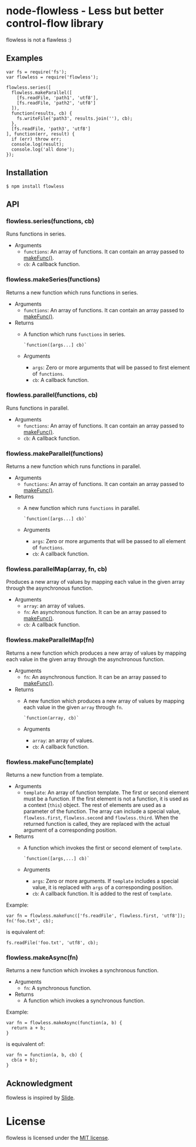 # node-flowless - Less but better control-flow library

flowless is not a flawless :)

## Examples

    var fs = require('fs');
    var flowless = require('flowless');

    flowless.series([
      flowless.makeParallel([
        [fs.readFile, 'path1', 'utf8'],
        [fs.readFile, 'path2', 'utf8']
      ]),
      function(results, cb) {
        fs.writeFile('path3', results.join(''), cb);
      },
      [fs.readFile, 'path3', 'utf8']
    ], function(err, result) {
      if (err) throw err;
      console.log(result);
      console.log('all done');
    });

## Installation

    $ npm install flowless

## API

### flowless.series(functions, cb)

Runs functions in series.

 * Arguments
   * `functions`: An array of functions.
     It can contain an array passed to [makeFunc()](#flowless.makeFunc).
   * `cb`: A callback function.

### flowless.makeSeries(functions)

Returns a new function which runs functions in series.

 * Arguments
   * `functions`: An array of functions.
     It can contain an array passed to [makeFunc()](#flowless.makeFunc).
 * Returns
   * A function which runs `functions` in series.

         `function([args...] cb)`

   * Arguments
     * `args`: Zero or more arguments that will be passed to first element
       of `functions`.
     * `cb`: A callback function.

### flowless.parallel(functions, cb)

Runs functions in parallel.

 * Arguments
   * `functions`: An array of functions.
     It can contain an array passed to [makeFunc()](#flowless.makeFunc).
   * `cb`: A callback function.

### flowless.makeParallel(functions)

Returns a new function which runs functions in parallel.

 * Arguments
   * `functions`: An array of functions.
     It can contain an array passed to [makeFunc()](#flowless.makeFunc).
 * Returns
   * A new function which runs `functions` in parallel.

         `function([args...] cb)`

   * Arguments
     * `args`: Zero or more arguments that will be passed to all element
       of `functions`.
     * `cb`: A callback function.

### flowless.parallelMap(array, fn, cb)

Produces a new array of values by mapping each value in the given array
through the asynchronous function.

 * Arguments
   * `array`: an array of values.
   * `fn`: An asynchronous function.
     It can be an array passed to [makeFunc()](#flowless.makeFunc).
   * `cb`: A callback function.

### flowless.makeParallelMap(fn)

Returns a new function which produces a new array of values by mapping
each value in the given array through the asynchronous function.

 * Arguments
   * `fn`: An asynchronous function.
     It can be an array passed to [makeFunc()](#flowless.makeFunc).
 * Returns
   * A new function which produces a new array of values by mapping
     each value in the given `array` through `fn`.

         `function(array, cb)`

   * Arguments
     * `array`: an array of values.
     * `cb`: A callback function.

### flowless.makeFunc(template)

Returns a new function from a template.

 * Arguments
   * `template`: An array of function template.
     The first or second element must be a function.
     If the first element is not a function,
     it is used as a context (`this`) object.
     The rest of elements are used as a parameter of the function.
     The array can include a special value,
     `flowless.first`, `flowless.second` and `flowless.third`.
     When the returned function is called,
     they are replaced with the actual argument of a corresponding position.
 * Returns
   * A function which invokes the first or second element of `template`.

         `function([args,...] cb)`

   * Arguments
     * `args`: Zero or more arguments.
       If `template` includes a special value, it is replaced
       with `args` of a corresponding position.
     * `cb`: A callback function.
       It is added to the rest of `template`.

Example:

    var fn = flowless.makeFunc(['fs.readFile', flowless.first, 'utf8']);
    fn('foo.txt', cb);

is equivalent of:

    fs.readFile('foo.txt', 'utf8', cb);

### flowless.makeAsync(fn)

Returns a new function which invokes a synchronous function.

 * Arguments
   * `fn`: A synchronous function.
 * Returns
   * A function which invokes a synchronous function.

Example:

    var fn = flowless.makeAsync(function(a, b) {
      return a + b;
    }

is equivalent of:

    var fn = function(a, b, cb) {
      cb(a + b);
    }

## Acknowledgment

flowless is inspired by [Slide](https://github.com/isaacs/slide-flow-control).

# License

flowless is licensed under the [MIT license](http://www.opensource.org/licenses/mit-license.php).
